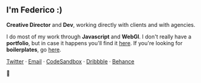 

## I'm Federico :)

**Creative Director** and **Dev**, working directly with clients and with agencies. 

I do most of my work through **Javascript** and **WebGl**. I don't really have a **portfolio**, but in case it happens you'll find it [here](https://federic.ooo/). If you're looking for **boilerplates**, go [here](https://github.com/vallafederico/starters). 

[Twitter](https://twitter.com/fdrc_o) ·
[Email](mailto:hello@federic.ooo) ·
[CodeSandbox](https://codesandbox.io/u/vallafederico) ·
[Dribbble](https://dribbble.com/federicooo) ·
[Behance](https://www.behance.net/FedericoValla)

👀 

